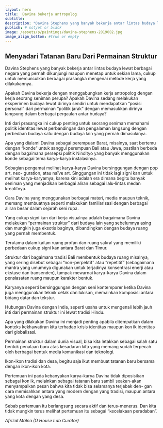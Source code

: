 ```yaml
---
layout: hero
title:  Davina bekerja antropolog
subtitle:
description: "Davina Stephens yang banyak bekerja antar lintas budaya lewat berbagai negara yang pernah dikunjungi maupun menetap untuk sekian lama, cukup untuk memunculkan berbagai prasangka mengenai metode kerja yang dilakukannya."
publish: # notyet or black
image: /assets/p/paintings/davina-stephens-2019002.jpg
image_align_bottom: #true or empty
---
```


## Menyadari Tatanan Baru Dari Permainan Struktur

Davina Stephens yang banyak bekerja antar lintas budaya lewat berbagai negara yang pernah dikunjungi maupun menetap untuk sekian lama, cukup untuk memunculkan berbagai prasangka mengenai metode kerja yang dilakukannya.

Apakah Davina bekerja dengan menggabungkan kerja antropolog dengan kerja seorang seniman perupa? Apakah Davina sedang melakukan eksperimen budaya lewat dirinya sendiri untuk mendapatkan “posisi personal” dari permainan “politik jarak” dengan memasukkan dirinya langsung dalam berbagai pergaulan antar budaya?

Inti dari prasangka ini cukup penting untuk seorang seniman memahami politik identitas lewat perbandingan dan pengalaman langsung dengan perbedaan budaya satu dengan budaya lain yang pernah dimasukinya.

Apa yang dialami Davina sebagai perempuan Barat, misalnya, saat bertemu dengan “konde” untuk sanggul perempuan Bali atau Jawa, pastilah berbeda dengan bagaimana persepsi politik Nindityo yang banyak menggunakan konde sebagai tema karya-karya instalasinya.

Sebagian pengamat melihat karya-karya Davina bersinggungan dengan pop art, neo- guration, atau naïve art. Singgungan ini tidak lagi signi kan untuk melihat karya-karyamya, karena kini adalah era dimana begitu banyak seniman yang menjadikan berbagai aliran sebagai lalu-lintas medan kreatifnya.

Cara Davina yang menggunakan berbagai materi, media maupun teknik, memang membuatnya seperti melakukan familiarisasi dengan berbagai aliran besar dalam sejarah seni rupa.

Yang cukup signi kan dari kerja visualnya adalah bagaimana Davina melakukan “permainan struktur” dari budaya lain yang sebelumnya asing dan mungkin juga eksotis baginya, dibandingkan dengan budaya ruang yang pernah membentuk.

Terutama dalam kaitan ruang profan dan ruang sakral yang memiliki perbedaan cukup signi kan antara Barat dan Timur.

Struktur dari bagaimana tradisi Bali membentuk budaya ruang misalnya, yang sering disebut sebagai “non-perpektif” atau “repetitif” (sebagaimana mantra yang umumnya digunakan untuk terjadinya konsentrasi enerji atau ekstase dan transenden), tampak mewarnai karya-karya Davina dalam pensiasatan ruang maupun karakter bentuk.

Karyanya seperti bersinggungan dengan seni kontemporer ketika Davina juga menggunakan teknik cetak dan lukisan, memainkan komposisi antara bidang datar dan tekstur.

Hubungan Davina dengan India, seperti usaha untuk mengenali lebih jauh inti dari permainan struktur ini lewat tradisi Hindu.

Apa yang dilakukan Davina ini menjadi penting apabila ditempatkan dalam konteks kekhawatiran kita terhadap krisis identitas maupun kon ik identitas dari globalisasi.

Permainan struktur dalam dunia visual, bisa kita letakkan sebagai salah satu bentuk penataan baru atas kesadaran kita yang memang sudah terpecah oleh berbagai bentuk media komunikasi dan teknologi.

Ikon-ikon tradisi dan desa, begitu saja ikut membuat tatanan baru bersama dengan ikon-ikon kota.

Pertemuan ini pada kebanyakan karya-karya Davina tidak diposisikan sebagai kon ik, melainkan sebagai tatanan baru sambil seakan-akan menyampaikan pesan bahwa kita tidak bisa selamanya terjebak den- gan cara memisahkan antara yang modern dengan yang tradisi, maupun antara yang kota dengan yang desa.

Sebab pertemuan itu berlangsung secara aktif dan terus-menerus. Dan kita tidak mungkin terus melihat pertemuan itu sebagai “kecelakaan peradaban”.

_Afrizal Malna (O House Lab Curator)_
